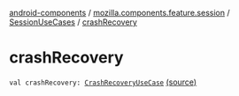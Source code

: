 [android-components](../../index.md) / [mozilla.components.feature.session](../index.md) / [SessionUseCases](index.md) / [crashRecovery](./crash-recovery.md)

# crashRecovery

`val crashRecovery: `[`CrashRecoveryUseCase`](-crash-recovery-use-case/index.md) [(source)](https://github.com/mozilla-mobile/android-components/blob/master/components/feature/session/src/main/java/mozilla/components/feature/session/SessionUseCases.kt#L363)